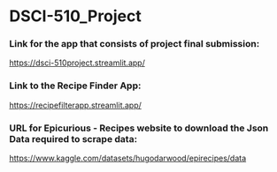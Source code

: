 # DSCI-510_Project

### Link for the app that consists of project final submission:
https://dsci-510project.streamlit.app/

### Link to the Recipe Finder App:
https://recipefilterapp.streamlit.app/

### URL for Epicurious - Recipes website to download the Json Data required to scrape data: 
https://www.kaggle.com/datasets/hugodarwood/epirecipes/data
